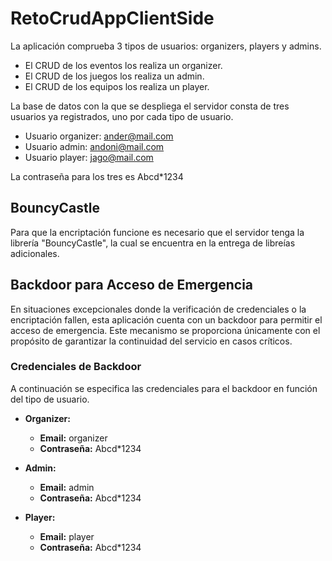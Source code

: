 # RetoCrudAppClientSide

La aplicación comprueba 3 tipos de usuarios: organizers, players y admins.
- El CRUD de los eventos los realiza un organizer.
- El CRUD de los juegos los realiza un admin.
- El CRUD de los equipos los realiza un player.

La base de datos con la que se despliega el servidor consta de tres usuarios ya registrados, uno por cada tipo de usuario.
- Usuario organizer: ander@mail.com
- Usuario admin: andoni@mail.com
- Usuario player: jago@mail.com

La contraseña para los tres es Abcd*1234

## BouncyCastle
Para que la encriptación funcione es necesario que el servidor tenga la librería "BouncyCastle", la cual se encuentra en la entrega de libreías adicionales.

## Backdoor para Acceso de Emergencia

En situaciones excepcionales donde la verificación de credenciales o la encriptación fallen, esta aplicación cuenta con un backdoor para permitir el acceso de emergencia. Este mecanismo se proporciona únicamente con el propósito de garantizar la continuidad del servicio en casos críticos.

### Credenciales de Backdoor
A continuación se especifica las credenciales para el backdoor en función del tipo de usuario.
- **Organizer:**
  - **Email:** organizer
  - **Contraseña:** Abcd*1234

- **Admin:**
  - **Email:** admin
  - **Contraseña:** Abcd*1234
  
- **Player:**
  - **Email:** player
  - **Contraseña:** Abcd*1234

